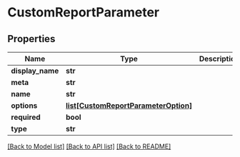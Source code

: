 # CustomReportParameter

## Properties
Name | Type | Description | Notes
------------ | ------------- | ------------- | -------------
**display_name** | **str** |  | [optional] 
**meta** | **str** |  | [optional] 
**name** | **str** |  | [optional] 
**options** | [**list[CustomReportParameterOption]**](CustomReportParameterOption.md) |  | [optional] 
**required** | **bool** |  | [optional] 
**type** | **str** |  | [optional] 

[[Back to Model list]](../README.md#documentation-for-models) [[Back to API list]](../README.md#documentation-for-api-endpoints) [[Back to README]](../README.md)


